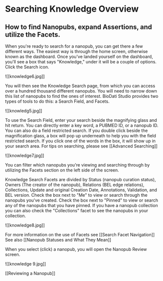 # Searching Knowledge Overview
 
## How to find Nanopubs, expand Assertions, and utilize the Facets.

When you're ready to search for a nanopub, you can get there a few different ways. The easiest way is through the home screen, otherwise known as the dashboard.
Once you've landed yourself on the dashboard, you'll see a box that says "Knowledge," under it will be a couple of options. Click the Search icon.

![[knowledge6.jpg]]

You will then see the Knowledge Search page, from which you can access over a hundred thousand different nanopubs. You will need to narrow down this list of nanopubs to find the ones of interest.  BioDati Studio provides two types of tools to do this: a Search Field, and Facets.

![[knowledg5.jpg]]

To use the Search Field, enter your search beside the magnifying glass and hit return.  You can directly enter a key word, a PUBMED ID, or a nanopub ID. You can also do a field restricted search. If you double click beside the magnification glass, a box will pop up underneath to help you with the field restricted search. If you click one of the words in the box, it will show up in your search area. For tips on searching, please see [[Advanced Searching]]

![[knowledge7.jpg]]

You can filter which nanopubs you're viewing and searching through by utilizing the Facets section on the left side of the screen.

Knowledge Search Facets are divided by Status (nanopub curation status), Owners (The creator of the nanopub), Relations (BEL edge relations), Collections, Update and original Creation Date, Annotations,  Validation, and BEL version.  Check the box next to "Me" to view or search through the nanopubs you've created. Check the box next to "Pinned" to view or search any of the nanopubs that you have pinned. If you have a nanopub collection you can also check the "Collections" facet to see the nanopubs in your collection.

![[knowledge8.jpg]]

For more information on the use of Facets see  [[Search Facet Navigation]]
See also [[Nanopub Statuses and What They Mean]]

When you select (click) a nanopub, you will open the Nanopub Review screen.

![[knowledge 9.jpg]]

 [[Reviewing a Nanopub]]
